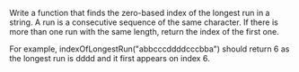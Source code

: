 Write a function that finds the zero-based index of the longest run in a string. A run is a consecutive sequence of the same character. If there is more than one run with the same length, return the index of the first one.

For example, indexOfLongestRun("abbcccddddcccbba") should return 6 as the longest run is dddd and it first appears on index 6.